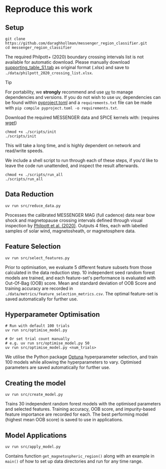 # Reproduce this work

## Setup

```shell
git clone https://github.com/daraghhollman/messenger_region_classifier.git
cd messenger_region_classifier
```

The required Philpott+ (2020) boundary crossing intervals list is not available for automatic download. Please manually download [supporting_table_S1.tab](https://borealisdata.ca/dataset.xhtml?persistentId=doi:10.5683/SP2/1U6FEO) as original format (.xlsx) and save to `./data/philpott_2020_crossing_list.xlsx`.

> [!TIP]
> For portability, we **strongly** recommend and use [uv](https://docs.astral.sh/uv/) to manage dependencies and versions. If you do not wish to use uv, dependencies can be found within [pyproject.toml](./pyproject.toml) and a `requirements.txt` file can be made with `pip compile pyproject.toml -o requirements.txt`.

Download the required MESSENGER data and SPICE kernels with:
(requires [wget](https://www.gnu.org/software/wget/))
```shell
chmod +x ./scripts/init
./scripts/init
```
This will take a long time, and is highly dependent on network and read/write speeds.

We include a shell script to run through each of these steps, if you'd like to leave the code run unattended, and inspect the result afterwards.

```shell
chmod +x ./scripts/run_all
./scripts/run_all
```

## Data Reduction

```shell
uv run src/reduce_data.py
```

Processes the calibrated MESSENGER MAG (full cadence) data near bow shock and magnetopause crossing intervals defined through visual inspection by [Philpott et al. (2020)](https://doi.org/10.1029/2019JA027544). Outputs 4 files, each with labelled samples of solar wind, magnetosheath, or magnetosphere data.

## Feature Selection

```shell
uv run src/select_features.py
```

Prior to optimisation, we evaluate 5 different feature subsets from those calculated in the data reduction step. 10 independent seed random forest models are trained, and each feature-set's performance is evaluated with Out-Of-Bag (OOB) score. Mean and standard deviation of OOB Score and training accuracy are recorded in `./data/metrics/feature_selection_metrics.csv`. The optimal feature-set is saved automatically for further use.

## Hyperparameter Optimisation

```shell
# Run with default 100 trials
uv run src/optimise_model.py

# Or set trial count manually
# e.g. uv run src/optimise_model.py 50
uv run src/optimise_model.py <num_trials>
```

We utilise the Python package [Optuna](https://optuna.org/) hyperparameter selection, and train 100 models while allowing the hyperparameters to vary. Optimised parameters are saved automatically for further use.

## Creating the model

```shell
uv run src/create_model.py
```

Trains 30 independent random forest models with the optimised parameters and selected features. Training accuracy, OOB score, and impurity-based feature importance are recorded for each. The best performing model (highest mean OOB score) is saved to use in applications.


## Model Applications

```shell
uv run src/apply_model.py
```

Contains function `get_magnetospheric_region()` along with an example in `main()` of how to set up data directories and run for any time range.
